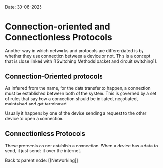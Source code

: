 
Date: 30-06-2025

# Connection-oriented and Connectionless Protocols

Another way in which networks and protocols are differentiated is by whether they use connection between a device or not. This is a concept that is close linked with [[Switching Methods|packet and circuit switching]].

## Connection-Oriented protocols

As inferred from the name, for the data transfer to happen, a connection must be established between both of the system. This is governed by a set of rules that say how a connection should be initiated, negotiated, maintained and get terminated.

Usually it happens by one of the device sending a request to the other device to open a connection.

## Connectionless Protocols

These protocols do not establish a connection. When a device has a data to send, it just sends it over the internet.

Back to parent node: [[Networking]]